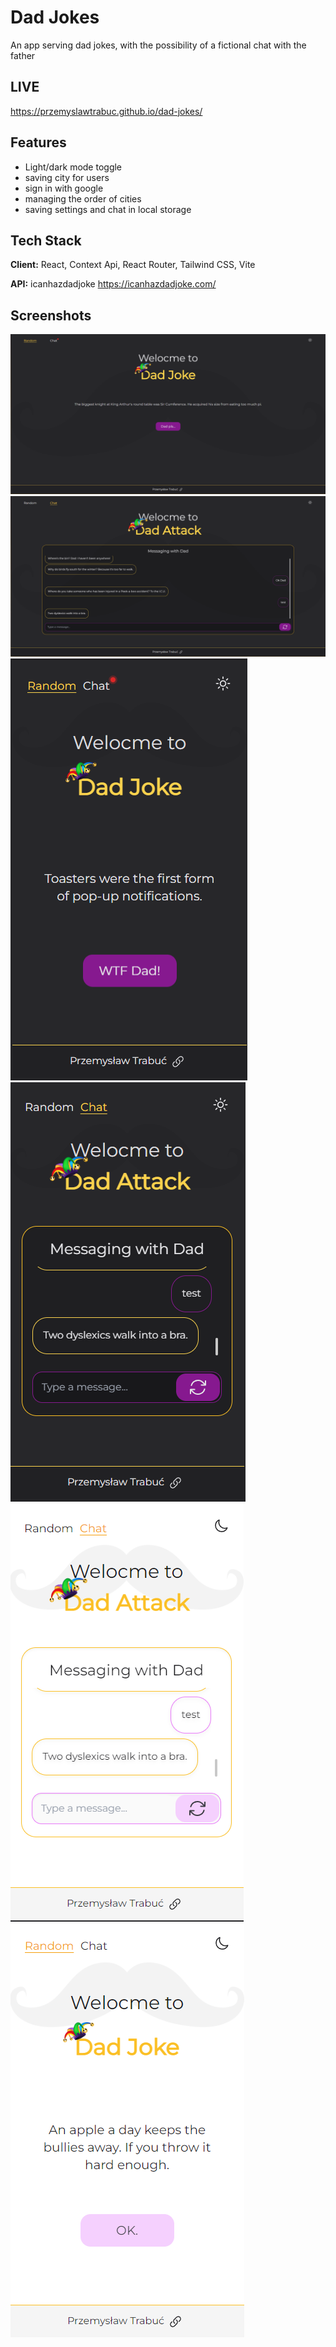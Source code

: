 
# Dad Jokes

An app serving dad jokes, with the possibility of a fictional chat with the father 


## LIVE 
https://przemyslawtrabuc.github.io/dad-jokes/
## Features

- Light/dark mode toggle
- saving city for users
- sign in with google
- managing the order of cities
- saving settings and chat in local storage


## Tech Stack

**Client:** React, Context Api, React Router, Tailwind CSS, Vite

**API:** icanhazdadjoke https://icanhazdadjoke.com/


## Screenshots

![App Screenshot](S1.png)
![App Screenshot](S2.png)
![App Screenshot](S3.png)
![App Screenshot](S4.png)
![App Screenshot](S5.png)
![App Screenshot](S6.png)

